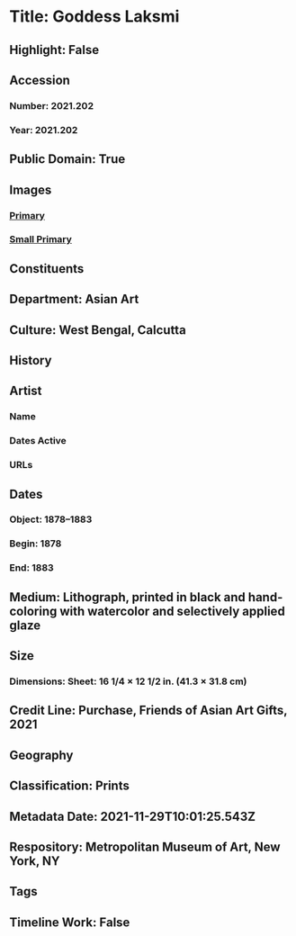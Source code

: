 # Title: Goddess Laksmi
## Highlight: False
## Accession
### Number: 2021.202
### Year: 2021.202
## Public Domain: True
## Images
### [Primary](https://images.metmuseum.org/CRDImages/as/original/DP-22765-001.jpg)
### [Small Primary](https://images.metmuseum.org/CRDImages/as/web-large/DP-22765-001.jpg)
## Constituents
## Department: Asian Art
## Culture: West Bengal, Calcutta
## History
## Artist
### Name
### Dates Active
### URLs
## Dates
### Object: 1878–1883
### Begin: 1878
### End: 1883
## Medium: Lithograph, printed in black and hand-coloring with watercolor and selectively applied glaze
## Size
### Dimensions: Sheet: 16 1/4 × 12 1/2 in. (41.3 × 31.8 cm)
## Credit Line: Purchase, Friends of Asian Art Gifts, 2021
## Geography
## Classification: Prints
## Metadata Date: 2021-11-29T10:01:25.543Z
## Respository: Metropolitan Museum of Art, New York, NY
## Tags
## Timeline Work: False